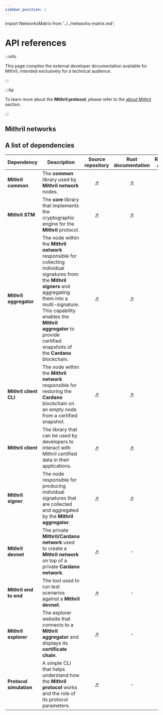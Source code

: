 ```yaml
---
sidebar_position: 2
---
```


import NetworksMatrix from '../../networks-matrix.md';

# API references

:::info

This page compiles the external developer documentation available for Mithril, intended exclusively for a technical audience.

:::

:::tip

To learn more about the **Mithril protocol**, please refer to the [about Mithril](../../mithril/intro.md) section.

:::

## Mithril networks

<NetworksMatrix />

## A list of dependencies 

| Dependency | Description | Source repository | Rust documentation | REST API
|------------|-------------|:-----------------:|:------------------:|:------------:|
| **Mithril common** | The **common** library used by **Mithril network** nodes. | [:arrow_upper_right:](https://github.com/input-output-hk/mithril/tree/main/mithril-common) | [:arrow_upper_right:](https://mithril.network/rust-doc/mithril_common/index.html) | -
| **Mithril STM** | The **core** library that implements the cryptographic engine for the **Mithril** protocol. | [:arrow_upper_right:](https://github.com/input-output-hk/mithril/tree/main/mithril-stm) | [:arrow_upper_right:](https://mithril.network/rust-doc/mithril_stm/index.html) | -
| **Mithril aggregator** | The node within the **Mithril network** responsible for collecting individual signatures from the **Mithril signers** and aggregating them into a multi-signature. This capability enables the **Mithril aggregator** to provide certified snapshots of the **Cardano** blockchain. | [:arrow_upper_right:](https://github.com/input-output-hk/mithril/tree/main/mithril-aggregator) | [:arrow_upper_right:](https://mithril.network/rust-doc/mithril_aggregator/index.html) | [:arrow_upper_right:](/openapi-ui)
| **Mithril client CLI** | The node within the **Mithril network** responsible for restoring the **Cardano** blockchain on an empty node from a certified snapshot. | [:arrow_upper_right:](https://github.com/input-output-hk/mithril/tree/main/mithril-client-cli) | [:arrow_upper_right:](https://mithril.network/rust-doc/mithril_client_cli/index.html) | -
| **Mithril client** | The library that can be used by developers to interact with Mithril certified data in their applications. | [:arrow_upper_right:](https://github.com/input-output-hk/mithril/tree/main/mithril-client) | [:arrow_upper_right:](https://mithril.network/rust-doc/mithril_client/index.html) | -
| **Mithril signer** | The node responsible for producing individual signatures that are collected and aggregated by the **Mithril aggregator**. | [:arrow_upper_right:](https://github.com/input-output-hk/mithril/tree/main/mithril-signer) | [:arrow_upper_right:](https://mithril.network/rust-doc/mithril_signer/index.html) | -
| **Mithril devnet** | The private **Mithril/Cardano network** used to create a **Mithril network** on top of a private **Cardano network**. | [:arrow_upper_right:](https://github.com/input-output-hk/mithril/blob/main/mithril-test-lab/mithril-devnet) | - | -
| **Mithril end to end** | The tool used to run test scenarios against a **Mithril devnet**. | [:arrow_upper_right:](https://github.com/input-output-hk/mithril/blob/main/mithril-explorer) | - | -
| **Mithril explorer** | The explorer website that connects to a **Mithril aggregator** and displays its **certificate chain**. | [:arrow_upper_right:](https://github.com/input-output-hk/mithril/blob/main/mithril-test-lab/mithril-end-to-end) | - | -
| **Protocol simulation** | A simple CLI that helps understand how the **Mithril protocol** works and the role of its protocol parameters. | [:arrow_upper_right:](https://github.com/input-output-hk/mithril/blob/main/demo/protocol-demo) | - | -

